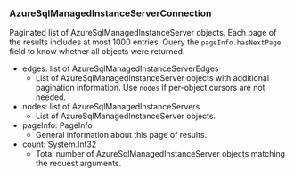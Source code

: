 ### AzureSqlManagedInstanceServerConnection
Paginated list of AzureSqlManagedInstanceServer objects. Each page of the results includes at most 1000 entries. Query the `pageInfo.hasNextPage` field to know whether all objects were returned.

- edges: list of AzureSqlManagedInstanceServerEdges
  - List of AzureSqlManagedInstanceServer objects with additional pagination information. Use `nodes` if per-object cursors are not needed.
- nodes: list of AzureSqlManagedInstanceServers
  - List of AzureSqlManagedInstanceServer objects.
- pageInfo: PageInfo
  - General information about this page of results.
- count: System.Int32
  - Total number of AzureSqlManagedInstanceServer objects matching the request arguments.
